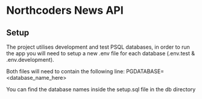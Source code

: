 # Northcoders News API

## Setup
The project utilises development and test PSQL databases, in order to run the app you will need to setup a new .env file for each database (.env.test & .env.development).

Both files will need to contain the following line: PGDATABASE=<database_name_here>

You can find the database names inside the setup.sql file in the db directory

